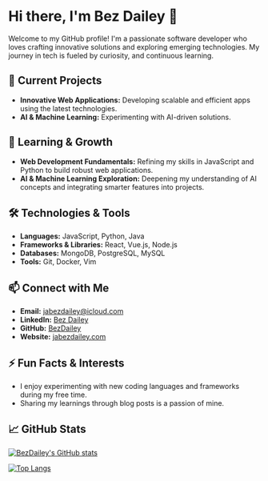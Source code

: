 # Hi there, I'm Bez Dailey 👋

Welcome to my GitHub profile! I'm a passionate software developer who loves crafting innovative solutions and exploring emerging technologies. My journey in tech is fueled by curiosity, and continuous learning.

## 🔭 Current Projects
- **Innovative Web Applications:** Developing scalable and efficient apps using the latest technologies.
- **AI & Machine Learning:** Experimenting with AI-driven solutions.

## 🌱 Learning & Growth
- **Web Development Fundamentals:** Refining my skills in JavaScript and Python to build robust web applications.
- **AI & Machine Learning Exploration:** Deepening my understanding of AI concepts and integrating smarter features into projects.

## 🛠️ Technologies & Tools
- **Languages:** JavaScript, Python, Java
- **Frameworks & Libraries:** React, Vue.js, Node.js
- **Databases:** MongoDB, PostgreSQL, MySQL
- **Tools:** Git, Docker, Vim

## 📫 Connect with Me
- **Email:** [jabezdailey@icloud.com](mailto:jabezdailey@icloud.com)
- **LinkedIn:** [Bez Dailey](https://www.linkedin.com/in/jabez-dailey/)
- **GitHub:** [BezDailey](https://github.com/BezDailey)
- **Website:** [jabezdailey.com](https://www.jabezdailey.com)


## ⚡ Fun Facts & Interests
- I enjoy experimenting with new coding languages and frameworks during my free time.
- Sharing my learnings through blog posts is a passion of mine.

## 📈 GitHub Stats
[![BezDailey's GitHub stats](https://github-readme-stats.vercel.app/api?username=BezDailey&show_icons=true&theme=radical)](https://github.com/BezDailey)

[![Top Langs](https://github-readme-stats.vercel.app/api/top-langs/?username=BezDailey&layout=compact&theme=radical)](https://github.com/BezDailey)
